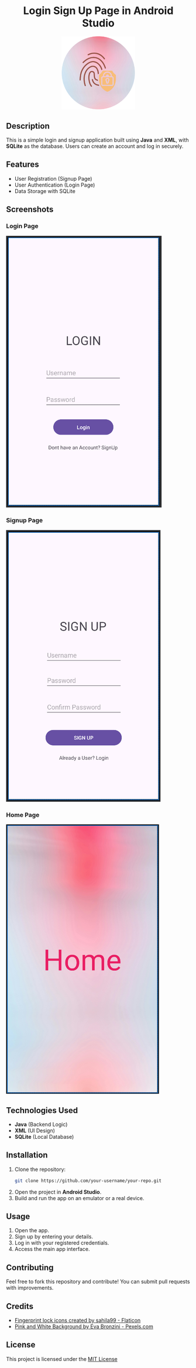 
<h1 align="center">Login Sign Up Page in Android Studio</h1>

<p align="center">
<img src="Photos/logo.png" alt="App Logo" width="200">
</p>

## Description

This is a simple login and signup application built using **Java** and **XML**, with **SQLite** as the database. Users can create an account and log in securely.

## Features

- User Registration (Signup Page)
- User Authentication (Login Page)
- Data Storage with SQLite

## Screenshots

### Login Page
![Login Page](Photos/login.png)

### Signup Page
![Signup Page](Photos/signup.png)

### Home Page
![Home Page](Photos/Home.png)

## Technologies Used

- **Java** (Backend Logic)
- **XML** (UI Design)
- **SQLite** (Local Database)

## Installation

1. Clone the repository:
   ```sh
   git clone https://github.com/your-username/your-repo.git
   ```
2. Open the project in **Android Studio**.
3. Build and run the app on an emulator or a real device.

## Usage

1. Open the app.
2. Sign up by entering your details.
3. Log in with your registered credentials.
4. Access the main app interface.

## Contributing

Feel free to fork this repository and contribute! You can submit pull requests with improvements.

## Credits

- <a href="https://www.flaticon.com/free-icons/fingerprint-lock" title="fingerprint lock icons">Fingerprint lock icons created by sahila99 - Flaticon</a>
- <a href="https://www.pexels.com/photo/pink-and-white-background-7630061/" title="pink and white background">Pink and White Background by Eva Bronzini - Pexels.com</a>

## License

This project is licensed under the [MIT License](MIT-License)
